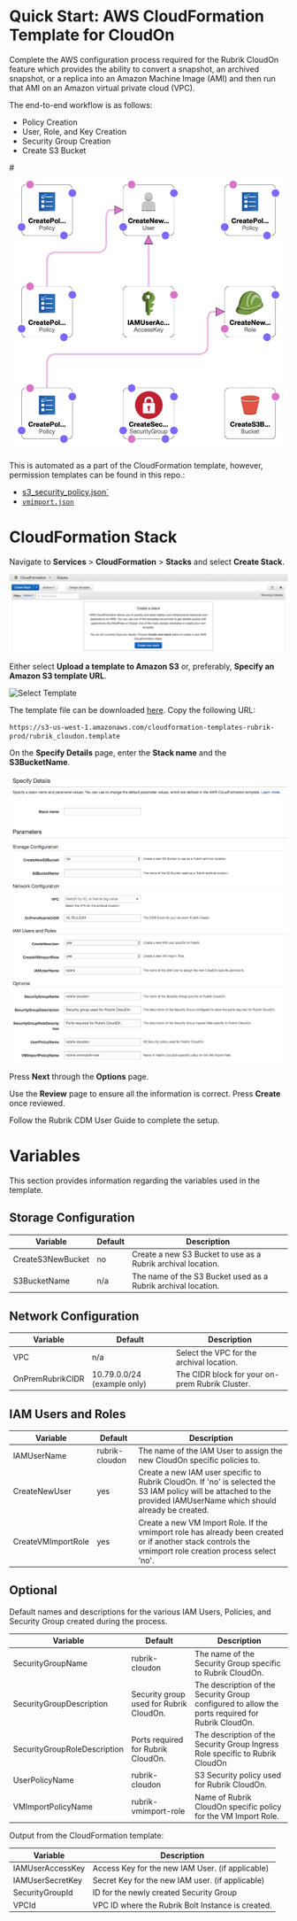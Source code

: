 # Quick Start: AWS CloudFormation Template for CloudOn

Complete the AWS configuration process required for the Rubrik CloudOn feature which provides the ability to convert a snapshot, an archived snapshot, or a replica into an Amazon Machine Image (AMI) and then run that AMI on an Amazon virtual private cloud (VPC).

The end-to-end workflow is as follows:

* Policy Creation
* User, Role, and Key Creation
* Security Group Creation
* Create S3 Bucket

#![Template Design](/docs/img/rubrik-cloudon-designer.png)

This is automated as a part of the CloudFormation template, however, permission templates can be found in this repo.:

* [s3_security_policy.json`](/s3_security_policy.json)
* [`vmimport.json`](/vmimport.json)

# CloudFormation Stack

Navigate to **Services** > **CloudFormation** > **Stacks** and select **Create Stack**. 

![Create a Stack](/docs/img/image1.png)

Either select **Upload a template to Amazon S3** or, preferably, **Specify an Amazon S3 template URL**. 

![Select Template](/docs/img/image2.png)

The template file can be downloaded [here](https://s3-us-west-1.amazonaws.com/cloudformation-templates-rubrik-prod/rubrik_cloudon.template). Copy the following URL:

```
https://s3-us-west-1.amazonaws.com/cloudformation-templates-rubrik-prod/rubrik_cloudon.template
```

On the **Specify Details** page, enter the **Stack name** and the **S3BucketName**. 

![Specify Details](/docs/img/image3.png)

Press **Next** through the **Options** page. 

Use the **Review** page to ensure all the information is correct. Press **Create** once reviewed.

Follow the Rubrik CDM User Guide to complete the setup. 

# Variables

This section provides information regarding the variables used in the template. 

## Storage Configuration

| Variable  |  Default | Description  |
|---|---|---|
| CreateS3NewBucket | no | Create a new S3 Bucket to use as a Rubrik archival location.|
| S3BucketName | n/a |The name of the S3 Bucket used as a Rubrik archival location.|

## Network Configuration

| Variable  |  Default | Description  |
|---|---|---|
| VPC | n/a | Select the VPC for the archival location. |
| OnPremRubrikCIDR | 10.79.0.0/24 (example only) | The CIDR block for your on-prem Rubrik Cluster. |

## IAM Users and Roles

| Variable  |  Default | Description  |
|---|---|---|
| IAMUserName | rubrik-cloudon | The name of the IAM User to assign the new CloudOn specific policies to. |
| CreateNewUser | yes | Create a new IAM user specific to Rubrik CloudOn. If 'no' is selected the S3 IAM policy will be attached to the provided IAMUserName which should already be created. |
| CreateVMImportRole |yes | Create a new VM Import Role. If the vmimport role has already been created or if another stack controls the vmimport role creation process select 'no'. |

## Optional

Default names and descriptions for the various IAM Users, Policies, and Security Group created during the process.

| Variable  |  Default | Description  |
|---|---|---|
|SecurityGroupName | rubrik-cloudon | The name of the Security Group specific to Rubrik CloudOn. |
| SecurityGroupDescription | Security group used for Rubrik CloudOn. | The description of the Security Group configured to allow the ports required for Rubrik CloudOn. |
| SecurityGroupRoleDescription | Ports required for Rubrik CloudOn. |The description of the Security Group Ingress Role specific to Rubrik CloudOn |
| UserPolicyName |rubrik-cloudon |S3 Security policy used for Rubrik CloudOn.|
| VMImportPolicyName | rubrik-vmimport-role | Name of Rubrik CloudOn specific policy for the VM Import Role. |

Output from the CloudFormation template: 

| Variable | Description |
|---|---|
| IAMUserAccessKey | Access Key for the new IAM User.  (if applicable) |
| IAMUserSecretKey | Secret Key for the new IAM user.  (if applicable) |
| SecurityGroupId | ID for the newly created Security Group |
| VPCId | VPC ID where the Rubrik Bolt Instance is created. |